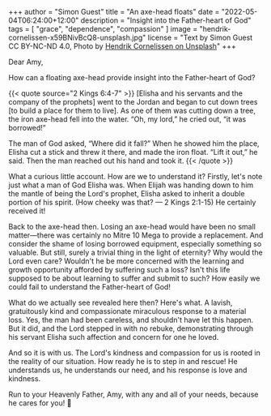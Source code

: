 +++
author = "Simon Guest"
title = "An axe-head floats"
date = "2022-05-04T06:24:00+12:00"
description = "Insight into the Father-heart of God"
tags = [ "grace", "dependence", "compassion" ]
image = "hendrik-cornelissen-x59BNivBcQ8-unsplash.jpg"
license = "Text by Simon Guest CC BY-NC-ND 4.0, Photo by [Hendrik Cornelissen on Unsplash](https://unsplash.com/photos/x59BNivBcQ8)"
+++

Dear Amy,

How can a floating axe-head provide insight into the Father-heart of God?

{{< quote source="2 Kings 6:4-7" >}}
[Elisha and his servants and the company of the prophets] went to the Jordan and began to cut down trees [to build a place for them to live]. As one of them was cutting down a tree, the iron axe-head fell into the water. “Oh, my lord,” he cried out, “it was borrowed!”

The man of God asked, “Where did it fall?” When he showed him the place, Elisha cut a stick and threw it there, and made the iron float. “Lift it out,” he said. Then the man reached out his hand and took it.
{{< /quote >}}

What a curious little account. How are we to understand it? Firstly, let's note just what a man of God Elisha was. When Elijah was handing down to him the mantle of being the Lord's prophet, Elisha asked to inherit a double portion of his spirit. (How cheeky was that? — 2 Kings 2:1-15) He certainly received it!

Back to the axe-head then. Losing an axe-head would have been no small matter—there was certainly no Mitre 10 Mega to provide a replacement. And consider the shame of losing borrowed equipment, especially something so valuable. But still, surely a trivial thing in the light of eternity? Why would the Lord even care? Wouldn't he be more concerned with the learning and growth opportunity afforded by suffering such a loss? Isn't this life supposed to be about learning to suffer and submit to such? How easily we could fail to understand the Father-heart of God!

What do we actually see revealed here then? Here's what. A lavish, gratuitously kind and compassionate miraculous response to a material loss. Yes, the man had been careless, and shouldn't have let this happen. But it did, and the Lord stepped in with no rebuke, demonstrating through his servant Elisha such affection and concern for one he loved.

And so it is with us. The Lord's kindness and compassion for us is rooted in the reality of our situation. How ready he is to step in and rescue! He understands us, he understands our need, and his response is love and kindness.

Run to your Heavenly Father, Amy, with any and all of your needs, because he cares for you! 🙏
